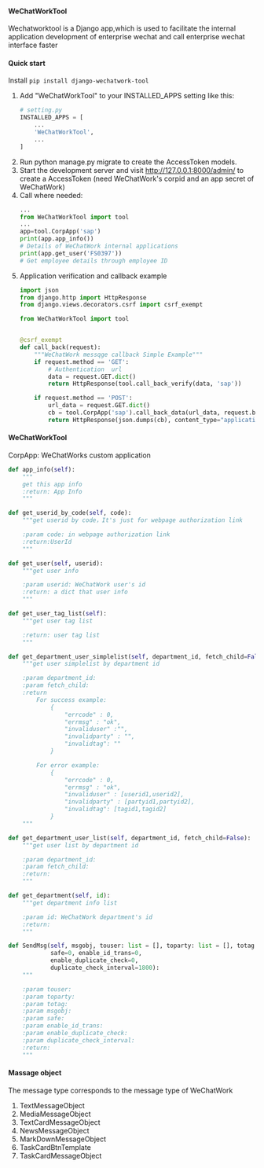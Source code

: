 #### WeChatWorkTool
Wechatworktool is a Django app,which is used to facilitate the internal application development of enterprise wechat and call enterprise wechat interface faster
#### Quick start
Install `pip install django-wechatwork-tool`
1. Add "WeChatWorkTool" to your INSTALLED_APPS setting like this:
    ```python 
    # setting.py
    INSTALLED_APPS = [
        ...
        'WeChatWorkTool',
        ...
    ]
    ```
2. Run python manage.py migrate to create the AccessToken models.
3. Start the development server and visit http://127.0.0.1:8000/admin/ to create a AccessToken (need WeChatWork's corpid and an app secret of WeChatWork)
4. Call where needed:
    ```python
    ...
    from WeChatWorkTool import tool
    ...
    app=tool.CorpApp('sap')
    print(app.app_info())
    # Details of WeChatWork internal applications
    print(app.get_user('FS0397'))
    # Get employee details through employee ID
    ```
5. Application verification and callback example
    ```python
    import json
    from django.http import HttpResponse
    from django.views.decorators.csrf import csrf_exempt
    
    from WeChatWorkTool import tool
    
    
    @csrf_exempt
    def call_back(request):
        """WeChatWork messqge callback Simple Example"""
        if request.method == 'GET':
            # Authentication  url
            data = request.GET.dict()
            return HttpResponse(tool.call_back_verify(data, 'sap'))
    
        if request.method == 'POST':
            url_data = request.GET.dict()
            cb = tool.CorpApp('sap').call_back_data(url_data, request.body)
            return HttpResponse(json.dumps(cb), content_type="application/json")
    ```
   
#### WeChatWorkTool
CorpApp: WeChatWorks custom application
```python
def app_info(self):
    """
    get this app info
    :return: App Info
    """

def get_userid_by_code(self, code):
    """get userid by code，It's just for webpage authorization link

    :param code: in webpage authorization link
    :return:UserId
    """

def get_user(self, userid):
    """get user info

    :param userid: WeChatWork user's id
    :return: a dict that user info
    """

def get_user_tag_list(self):
    """get user tag list

    :return: user tag list
    """

def get_department_user_simplelist(self, department_id, fetch_child=False):
    """get user simplelist by department id

    :param department_id:
    :param fetch_child:
    :return
        For success example:
            {
                "errcode" : 0,
                "errmsg" : "ok",
                "invaliduser" :"",
                "invalidparty" : "",
                "invalidtag": ""
            }

        For error example:
            {
                "errcode" : 0,
                "errmsg" : "ok",
                "invaliduser" : [userid1,userid2],
                "invalidparty" : [partyid1,partyid2],
                "invalidtag": [tagid1,tagid2]
            }
    """

def get_department_user_list(self, department_id, fetch_child=False):
    """get user list by department id

    :param department_id:
    :param fetch_child:
    :return:
    """

def get_department(self, id):
    """get department info list

    :param id: WeChatWork department's id
    :return:
    """

def SendMsg(self, msgobj, touser: list = [], toparty: list = [], totag: list = [],
            safe=0, enable_id_trans=0,
            enable_duplicate_check=0,
            duplicate_check_interval=1800):
    """

    :param touser:
    :param toparty:
    :param totag:
    :param msgobj:
    :param safe:
    :param enable_id_trans:
    :param enable_duplicate_check:
    :param duplicate_check_interval:
    :return:
    """
```
#### Massage object
The message type corresponds to the message type of WeChatWork
1. TextMessageObject
2. MediaMessageObject
3. TextCardMessageObject 
4. NewsMessageObject
5. MarkDownMessageObject
6. TaskCardBtnTemplate
7. TaskCardMessageObject
